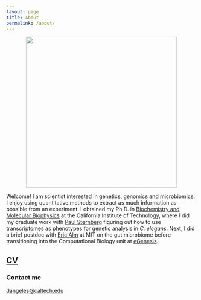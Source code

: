 ```yaml
---
layout: page
title: About
permalink: /about/
---
```


<center>
<img id="photo of David" src="https://dangeles.github.io/images/winter_portrait.jpg" width="400">
</center>

Welcome! I am scientist interested in genetics, genomics and microbiomics.
I enjoy using quantitative methods to extract as much information
as possible from an experiment. I obtained my Ph.D. in [Biochemistry and
Molecular Biophysics](http://www.cce.caltech.edu/content/biochemistry-and-molecular-biophysics)
at the California Institute of Technology, where I did my graduate work with
[Paul Sternberg](http://wormlab.caltech.edu/LabMembers/Paul) figuring out how to
use transcriptomes as phenotypes for genetic analysis in *C. elegans*. Next,
I did a brief postdoc with [Eric Alm](https://web.mit.edu/almlab/ealm.html) at
MIT on the gut microbiome before transitioning into the Computational Biology
unit at [eGenesis](https://www.egenesisbio.com/).

## [CV](https://dangeles.github.io/AngelesAlboresDavid_cv.pdf)

### Contact me

[dangeles@caltech.edu](mailto:dangeles@caltech.edu)
